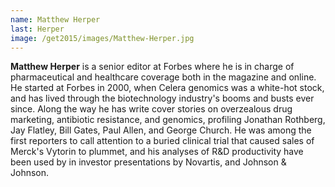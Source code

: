 ```yaml
---
name: Matthew Herper
last: Herper
image: /get2015/images/Matthew-Herper.jpg
---
```


**Matthew Herper** is a senior editor at Forbes where he is in charge of pharmaceutical and healthcare coverage both in the magazine and online. He started at Forbes in 2000, when Celera genomics was a white-hot stock, and has lived through the biotechnology industry's booms and busts ever since. Along the way he has write cover stories on overzealous drug marketing, antibiotic resistance, and genomics, profiling Jonathan Rothberg, Jay Flatley, Bill Gates, Paul Allen, and George Church. He was among the first reporters to call attention to a buried clinical trial that caused sales of Merck's Vytorin to plummet, and his analyses of R&D productivity have been used by in investor presentations by Novartis, and Johnson & Johnson.
